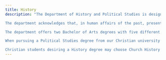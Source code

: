 ```yaml
---
title: History
description: "The Department of History and Political Studies is designed to help all students develop an understanding of the complex factors that have produced the civilizations of the present and also aid students in becoming responsible Christian citizens. Especially because of our emphasis on systematic research and analysis, the History and Political Studies majors receive instruction in preparing for careers in education, business, government service, public relations, or library work, as well as graduate study in law, theology, history, or political science.

The department acknowledges that, in human affairs of the past, present and future, God is sovereign. With that foundational truth, students are aided in developing Christian philosophies of history and politics as parts of an overarching biblically-based world view.

The department offers two Bachelor of Arts degrees with five different areas of emphasis. Every course should help students integrate Christian faith and the academic fields.

When pursuing a Political Studies degree from our Christian university in California students may choose from three available emphases: American Politics, Constitutional Law, or Political Theory. Although a capable person can get into law school with almost any major, the Constitutional Law emphasis constitutes excellent preparation for law school.

Christian students desiring a History degree may choose Church History or General History. Anyone seeking a History major and planning to attend seminary should choose the Church History emphasis. Anyone wanting to teach history should read the following paragraphs carefully."
---
```

